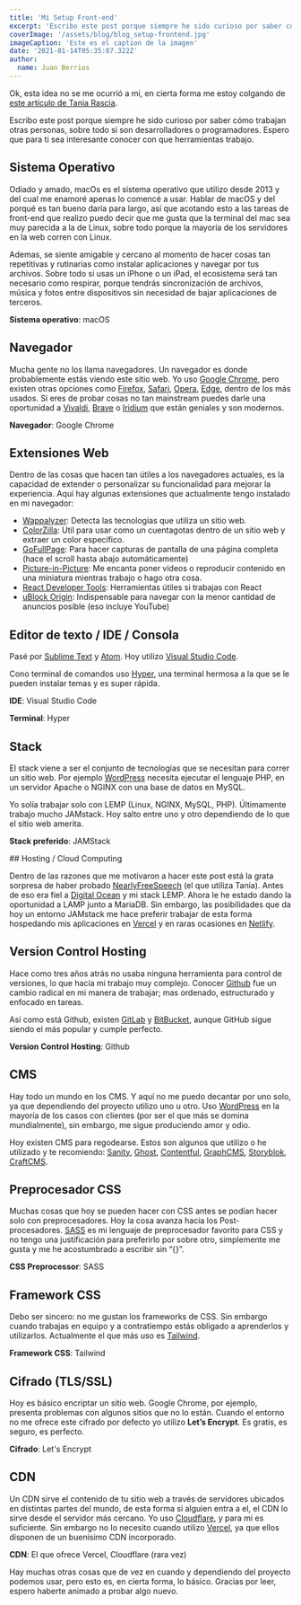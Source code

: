 ```yaml
---
title: 'Mi Setup Front-end'
excerpt: 'Escribo este post porque siempre he sido curioso por saber cómo trabajan otras personas, sobre todo si son desarrolladores o programadores. Espero que para ti sea interesante conocer con que herramientas trabajo.'
coverImage: '/assets/blog/blog_setup-frontend.jpg'
imageCaption: 'Este es el caption de la imagen'
date: '2021-01-14T05:35:07.322Z'
author:
  name: Juan Berrios
---
```


Ok, esta idea no se me ocurrió a mi, en cierta forma me estoy colgando de [este artículo de Tania Rascia](https://www.taniarascia.com/my-front-end-web-development-setup/).

Escribo este post porque siempre he sido curioso por saber cómo trabajan otras personas, sobre todo si son desarrolladores o programadores. Espero que para ti sea interesante conocer con que herramientas trabajo.

## Sistema Operativo

Odiado y amado, macOs es el sistema operativo que utilizo desde 2013 y del cual me enamoré apenas lo comencé a usar. Hablar de macOS y del porqué es tan bueno daría para largo, así que acotando esto a las tareas de front-end que realizo puedo decir que me gusta que la terminal del mac sea muy parecida a la de Linux, sobre todo porque la mayoría de los servidores en la web corren con Linux.

Ademas, se siente amigable y cercano al momento de hacer cosas tan repetitivas y rutinarias como instalar aplicaciones y navegar por tus archivos. Sobre todo si usas un iPhone o un iPad, el ecosistema será tan necesario como respirar, porque tendrás sincronización de archivos, música y fotos entre dispositivos sin necesidad de bajar aplicaciones de terceros.

**Sistema operativo**: macOS

## Navegador

Mucha gente no los llama navegadores. Un navegador es donde probablemente estás viendo este sitio web. Yo uso [Google Chrome](https://www.google.com/chrome/), pero existen otras opciones como [Firefox](https://www.mozilla.org/firefox/new/), [Safari](https://www.apple.com/safari/), [Opera](https://www.opera.com/), [Edge](https://www.microsoft.com/en-us/edge), dentro de los más usados. Si eres de probar cosas no tan mainstream puedes darle una oportunidad a [Vivaldi](https://vivaldi.com/), [Brave](https://brave.com/) o [Iridium](https://iridiumbrowser.de/) que están geniales y son modernos.

**Navegador**: Google Chrome

## Extensiones Web

Dentro de las cosas que hacen tan útiles a los navegadores actuales, es la capacidad de extender o personalizar su funcionalidad para mejorar la experiencia. Aquí hay algunas extensiones que actualmente tengo instalado en mi navegador:

- [Wappalyzer](https://chrome.google.com/webstore/detail/wappalyzer/gppongmhjkpfnbhagpmjfkannfbllamg): Detecta las tecnologías que utiliza un sitio web.
- [ColorZilla](https://chrome.google.com/webstore/detail/colorzilla/bhlhnicpbhignbdhedgjhgdocnmhomnp): Util para usar como un cuentagotas dentro de un sitio web y extraer un color específico.
- [GoFullPage](https://chrome.google.com/webstore/detail/gofullpage-full-page-scre/fdpohaocaechififmbbbbbknoalclacl): Para hacer capturas de pantalla de una página completa (hace el scroll hasta abajo automáticamente)
- [Picture-in-Picture](https://chrome.google.com/webstore/detail/picture-in-picture-extens/hkgfoiooedgoejojocmhlaklaeopbecg): Me encanta poner videos o reproducir contenido en una miniatura mientras trabajo o hago otra cosa.
- [React Developer Tools](https://chrome.google.com/webstore/detail/react-developer-tools/fmkadmapgofadopljbjfkapdkoienihi): Herramientas útiles si trabajas con React
- [uBlock Origin](https://chrome.google.com/webstore/detail/ublock-origin/cjpalhdlnbpafiamejdnhcphjbkeiagm): Indispensable para navegar con la menor cantidad de anuncios posible (eso incluye YouTube)

## Editor de texto / IDE / Consola

Pasé por [Sublime Text](https://www.sublimetext.com/) y [Atom](https://atom.io/). Hoy utilizo [Visual Studio Code](https://code.visualstudio.com/).

Cono terminal de comandos uso [Hyper](https://hyper.is/), una terminal hermosa a la que se le pueden instalar temas y es super rápida.

**IDE**: Visual Studio Code

**Terminal**: Hyper

## Stack

El stack viene a ser el conjunto de tecnologías que se necesitan para correr un sitio web. Por ejemplo [WordPress](http://wordpress.org/) necesita ejecutar el lenguaje PHP, en un servidor Apache o NGINX con una base de datos en MySQL.

Yo solía trabajar solo con LEMP (Linux, NGINX, MySQL, PHP). Últimamente trabajo mucho JAMstack. Hoy salto entre uno y otro dependiendo de lo que el sitio web amerita.

**Stack preferido**: JAMStack

## Hosting / Cloud Computing

Dentro de las razones que me motivaron a hacer este post está la grata sorpresa de haber probado [NearlyFreeSpeech](https://www.nearlyfreespeech.net/) (el que utiliza Tania). Antes de eso era fiel a [Digital Ocean](http://digitalocean.com/) y mi stack LEMP. Ahora le he estado dando la oportunidad a LAMP junto a MariaDB. Sin embargo, las posibilidades que da hoy un entorno JAMstack me hace preferir trabajar de esta forma hospedando mis aplicaciones en [Vercel](https://vercel.com/) y en raras ocasiones en [Netlify](http://netlify.com/).

## Version Control Hosting

Hace como tres años atrás no usaba ninguna herramienta para control de versiones, lo que hacía mi trabajo muy complejo. Conocer [Github](https://github.com/) fue un cambio radical en mi manera de trabajar; mas ordenado, estructurado y enfocado en tareas.

Así como está Github, existen [GitLab](https://gitlab.com/) y [BitBucket](https://bitbucket.org/), aunque GitHub sigue siendo el más popular y cumple perfecto.

**Version Control Hosting**: Github

## CMS

Hay todo un mundo en los CMS. Y aquí no me puedo decantar por uno solo, ya que dependiendo del proyecto utilizo uno u otro. Uso [WordPress](https://wordpress.org/) en la mayoría de los casos con clientes (por ser el que más se domina mundialmente), sin embargo, me sigue produciendo amor y odio.

Hoy existen CMS para regodearse. Estos son algunos que utilizo o he utilizado y te recomiendo: [Sanity](http://sanity.io/), [Ghost](https://ghost.org/), [Contentful](https://www.contentful.com/), [GraphCMS](https://graphcms.com/), [Storyblok](https://www.storyblok.com/), [CraftCMS](https://craftcms.com/).

## Preprocesador CSS

Muchas cosas que hoy se pueden hacer con CSS antes se podían hacer solo con preprocesadores. Hoy la cosa avanza hacia los Post-procesadores. [SASS](https://sass-lang.com/) es mi lenguaje de preprocesador favorito para CSS y no tengo una justificación para preferirlo por sobre otro, simplemente me gusta y me he acostumbrado a escribir sin “{}”.

**CSS Preprocessor**: SASS

## Framework CSS

Debo ser sincero: no me gustan los frameworks de CSS. Sin embargo cuando trabajas en equipo y a contratiempo estás obligado a aprenderlos y utilizarlos. Actualmente el que más uso es [Tailwind](https://tailwindcss.com/).

**Framework CSS**: Tailwind

## Cifrado (TLS/SSL)

Hoy es básico encriptar un sitio web. Google Chrome, por ejemplo, presenta problemas con algunos sitios que no lo están. Cuando el entorno no me ofrece este cifrado por defecto yo utilizo **Let’s Encrypt**. Es gratis, es seguro, es perfecto.

**Cifrado**: Let's Encrypt

## CDN

Un CDN sirve el contenido de tu sitio web a través de servidores ubicados en distintas partes del mundo, de esta forma si alguien entra a el, el CDN lo sirve desde el servidor más cercano. Yo uso [Cloudflare](https://www.cloudflare.com/es-es/), y para mi es suficiente. Sin embargo no lo necesito cuando utilizo [Vercel](http://vercel.com/), ya que ellos disponen de un buenisimo CDN incorporado.

**CDN**: El que ofrece Vercel, Cloudflare (rara vez)

Hay muchas otras cosas que de vez en cuando y dependiendo del proyecto podemos usar, pero esto es, en cierta forma, lo básico. Gracias por leer, espero haberte animado a probar algo nuevo.